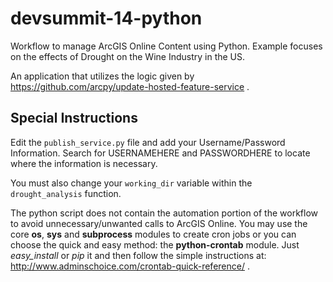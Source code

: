 devsummit-14-python
===================

Workflow to manage ArcGIS Online Content using Python.  Example focuses on the effects of Drought on the Wine Industry in the US.

An application that utilizes the logic given by https://github.com/arcpy/update-hosted-feature-service .

Special Instructions
--------------------

Edit the `publish_service.py` file and add your Username/Password
Information.  Search for USERNAMEHERE and PASSWORDHERE to locate where the
information is necessary.  

You must also change your `working_dir` variable within the
`drought_analysis` function.

The python script does not contain the automation portion of the workflow
to avoid unnecessary/unwanted calls to ArcGIS Online.  You may use the
core **os**, **sys** and **subprocess** modules to create cron jobs or you can choose
the quick and easy method: the **python-crontab** module.  Just *easy_install*
or *pip* it and then follow the simple instructions at: http://www.adminschoice.com/crontab-quick-reference/ .

